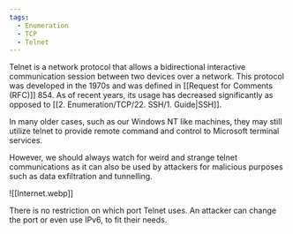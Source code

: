 ```yaml
---
tags:
  - Enumeration
  - TCP
  - Telnet
---
```

Telnet is a network protocol that allows a bidirectional interactive communication session between two devices over a network. This protocol was developed in the 1970s and was defined in [[Request for Comments (RFC)]] 854. As of recent years, its usage has decreased significantly as opposed to [[2. Enumeration/TCP/22. SSH/1. Guide|SSH]].

In many older cases, such as our Windows NT like machines, they may still utilize telnet to provide remote command and control to Microsoft terminal services.

However, we should always watch for weird and strange telnet communications as it can also be used by attackers for malicious purposes such as data exfiltration and tunnelling.

![[Internet.webp]]

There is no restriction on which port Telnet uses. An attacker can change the port or even use IPv6, to fit their needs.